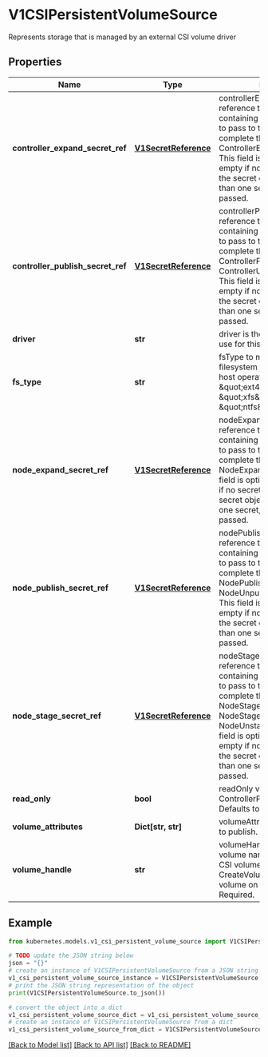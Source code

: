 # V1CSIPersistentVolumeSource

Represents storage that is managed by an external CSI volume driver

## Properties

Name | Type | Description | Notes
------------ | ------------- | ------------- | -------------
**controller_expand_secret_ref** | [**V1SecretReference**](V1SecretReference.md) | controllerExpandSecretRef is a reference to the secret object containing sensitive information to pass to the CSI driver to complete the CSI ControllerExpandVolume call. This field is optional, and may be empty if no secret is required. If the secret object contains more than one secret, all secrets are passed. | [optional] 
**controller_publish_secret_ref** | [**V1SecretReference**](V1SecretReference.md) | controllerPublishSecretRef is a reference to the secret object containing sensitive information to pass to the CSI driver to complete the CSI ControllerPublishVolume and ControllerUnpublishVolume calls. This field is optional, and may be empty if no secret is required. If the secret object contains more than one secret, all secrets are passed. | [optional] 
**driver** | **str** | driver is the name of the driver to use for this volume. Required. | [default to '']
**fs_type** | **str** | fsType to mount. Must be a filesystem type supported by the host operating system. Ex. \&quot;ext4\&quot;, \&quot;xfs\&quot;, \&quot;ntfs\&quot;. | [optional] 
**node_expand_secret_ref** | [**V1SecretReference**](V1SecretReference.md) | nodeExpandSecretRef is a reference to the secret object containing sensitive information to pass to the CSI driver to complete the CSI NodeExpandVolume call. This field is optional, may be omitted if no secret is required. If the secret object contains more than one secret, all secrets are passed. | [optional] 
**node_publish_secret_ref** | [**V1SecretReference**](V1SecretReference.md) | nodePublishSecretRef is a reference to the secret object containing sensitive information to pass to the CSI driver to complete the CSI NodePublishVolume and NodeUnpublishVolume calls. This field is optional, and may be empty if no secret is required. If the secret object contains more than one secret, all secrets are passed. | [optional] 
**node_stage_secret_ref** | [**V1SecretReference**](V1SecretReference.md) | nodeStageSecretRef is a reference to the secret object containing sensitive information to pass to the CSI driver to complete the CSI NodeStageVolume and NodeStageVolume and NodeUnstageVolume calls. This field is optional, and may be empty if no secret is required. If the secret object contains more than one secret, all secrets are passed. | [optional] 
**read_only** | **bool** | readOnly value to pass to ControllerPublishVolumeRequest. Defaults to false (read/write). | [optional] 
**volume_attributes** | **Dict[str, str]** | volumeAttributes of the volume to publish. | [optional] 
**volume_handle** | **str** | volumeHandle is the unique volume name returned by the CSI volume plugin’s CreateVolume to refer to the volume on all subsequent calls. Required. | [default to '']

## Example

```python
from kubernetes.models.v1_csi_persistent_volume_source import V1CSIPersistentVolumeSource

# TODO update the JSON string below
json = "{}"
# create an instance of V1CSIPersistentVolumeSource from a JSON string
v1_csi_persistent_volume_source_instance = V1CSIPersistentVolumeSource.from_json(json)
# print the JSON string representation of the object
print(V1CSIPersistentVolumeSource.to_json())

# convert the object into a dict
v1_csi_persistent_volume_source_dict = v1_csi_persistent_volume_source_instance.to_dict()
# create an instance of V1CSIPersistentVolumeSource from a dict
v1_csi_persistent_volume_source_from_dict = V1CSIPersistentVolumeSource.from_dict(v1_csi_persistent_volume_source_dict)
```
[[Back to Model list]](../README.md#documentation-for-models) [[Back to API list]](../README.md#documentation-for-api-endpoints) [[Back to README]](../README.md)


